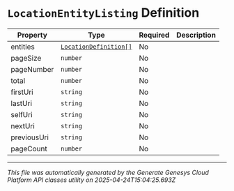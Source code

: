 # `LocationEntityListing` Definition

| Property | Type | Required | Description |
|----------|------|----------|-------------|
| entities | [`LocationDefinition[]`](locationdefinition-definition.md) | No |  |
| pageSize | `number` | No |  |
| pageNumber | `number` | No |  |
| total | `number` | No |  |
| firstUri | `string` | No |  |
| lastUri | `string` | No |  |
| selfUri | `string` | No |  |
| nextUri | `string` | No |  |
| previousUri | `string` | No |  |
| pageCount | `number` | No |  |

---

*This file was automatically generated by the Generate Genesys Cloud Platform API classes utility on 2025-04-24T15:04:25.693Z*